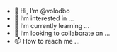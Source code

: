 - 👋 Hi, I’m @volodbo
- 👀 I’m interested in ...
- 🌱 I’m currently learning ...
- 💞️ I’m looking to collaborate on ...
- 📫 How to reach me ...

<!---
volodbo/volodbo is a ✨ special ✨ repository because its `README.md` (this file) appears on your GitHub profile.
You can click the Preview link to take a look at your changes.
--->
